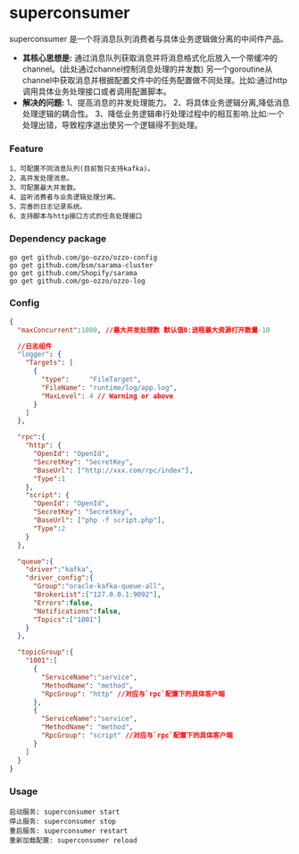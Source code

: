 # superconsumer
superconsumer 是一个将消息队列消费者与具体业务逻辑做分离的中间件产品。
- **其核心思想是:** 通过消息队列获取消息并将消息格式化后放入一个带缓冲的channel。(此处通过channel控制消息处理的并发数)
              另一个goroutine从channel中获取消息并根据配置文件中的任务配置做不同处理。比如:通过http调用具体业务处理接口或者调用配置脚本。
- **解决的问题:**
    1、提高消息的并发处理能力。
    2、将具体业务逻辑分离,降低消息处理逻辑的耦合性。
    3、降低业务逻辑串行处理过程中的相互影响.比如:一个处理出错，导致程序退出使另一个逻辑得不到处理。

### Feature
```
1、可配置不同消息队列(目前暂只支持kafka)。
2、高并发处理消息。
3、可配置最大并发数。
4、监听消费者与业务逻辑处理分离。
5、完善的日志记录系统。
6、支持脚本与http接口方式的任务处理接口
```
### Dependency package
```
go get github.com/go-ozzo/ozzo-config
go get github.com/bsm/sarama-cluster
go get github.com/Shopify/sarama
go get github.com/go-ozzo/ozzo-log
```

### Config
```json
{
  "maxConcurrent":1000, //最大并发处理数 默认值0:进程最大资源打开数量-10

  //日志组件
  "logger": {
    "Targets": [
      {
        "type":     "FileTarget",
        "FileName": "runtime/log/app.log",
        "MaxLevel": 4 // Warning or above
      }
    ]
  },

  "rpc":{
    "http": {
      "OpenId": "OpenId",
      "SecretKey": "SecretKey",
      "BaseUrl": ["http://xxx.com/rpc/index"],
      "Type":1
    },
    "script": {
      "OpenId": "OpenId",
      "SecretKey": "SecretKey",
      "BaseUrl": ["php -f script.php"],
      "Type":2
    }
  },

  "queue":{
    "driver":"kafka",
    "driver_config":{
      "Group":"oracle-kafka-queue-all",
      "BrokerList":["127.0.0.1:9092"],
      "Errors":false,
      "Notifications":false,
      "Topics":["1001"]
    }
  },

  "topicGroup":{
    "1001":[
      {
        "ServiceName":"service",
        "MethodName": "method",
        "RpcGroup": "http" //对应与`rpc`配置下的具体客户端
      },
      {
        "ServiceName":"service",
        "MethodName": "method",
        "RpcGroup": "script" //对应与`rpc`配置下的具体客户端
      }
    ]
  }
}
```

### Usage
```
启动服务: superconsumer start
停止服务: superconsumer stop
重启服务: superconsumer restart
重新加载配置: superconsumer reload
```